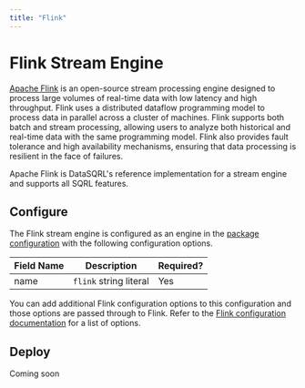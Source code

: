 ```yaml
---
title: "Flink"
---
```


# Flink Stream Engine

[Apache Flink](https://flink.apache.org/) is an open-source stream processing engine designed to process large volumes of real-time data with low latency and high throughput. Flink uses a distributed dataflow programming model to process data in parallel across a cluster of machines. Flink supports both batch and stream processing, allowing users to analyze both historical and real-time data with the same programming model. Flink also provides fault tolerance and high availability mechanisms, ensuring that data processing is resilient in the face of failures.

Apache Flink is DataSQRL's reference implementation for a stream engine and supports all SQRL features.

## Configure

The Flink stream engine is configured as an engine in the [package configuration](../package-config#engine) with the following configuration options.

| Field Name | Description                                                | Required? |
|------------|------------------------------------------------------------|-----------|
| name       | `flink` string literal                                     | Yes       |

You can add additional Flink configuration options to this configuration and those options are passed through to Flink. Refer to the [Flink configuration documentation](https://nightlies.apache.org/flink/flink-docs-stable/docs/deployment/config/) for a list of options.


## Deploy

Coming soon